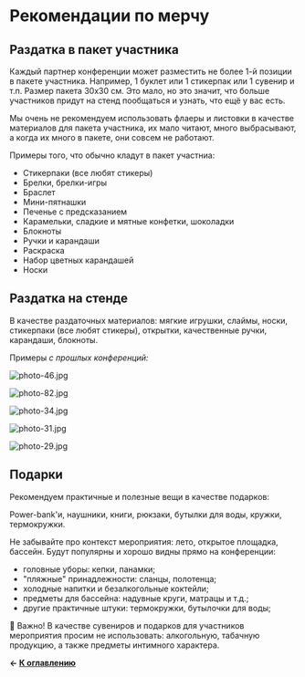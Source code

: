 # Рекомендации по мерчу

## Раздатка в пакет участника

Каждый партнер конференции может разместить не более 1-й позиции в пакете участника. Например, 1 буклет или 1 стикерпак или 1 сувенир и т.п. Размер пакета 30х30 см. Это мало, но это значит, что больше участников придут на стенд пообщаться и узнать, что ещё у вас есть.

Мы очень не рекомендуем использовать флаеры и листовки в качестве материалов для пакета участника, их мало читают, много выбрасывают, а когда их много в пакете, они совсем не работают.

Примеры того, что обычно кладут в пакет участниа:

- Стикерпаки (все любят стикеры)
- Брелки, брелки-игры
- Браслет
- Мини-пятнашки
- Печенье с предсказанием
- Карамельки, сладкие и мятные конфетки, шоколадки
- Блокноты
- Ручки и карандаши
- Раскраска
- Набор цветных карандашей
- Носки

## Раздатка на стенде

В качестве раздаточных материалов: мягкие игрушки, слаймы, носки, стикерпаки (все любят стикеры), открытки, качественные ручки, карандаши, блокноты.

Примеры *с прошлых конференций:*

![photo-46.jpg](photo-46.jpg)

![photo-82.jpg](photo-82.jpg)

![photo-34.jpg](photo-34.jpg)

![photo-31.jpg](photo-31.jpg)

![photo-29.jpg](photo-29.jpg)

## Подарки

Рекомендуем практичные и полезные вещи в качестве подарков: 

Power-bank'и, наушники, книги, рюкзаки, бутылки для воды, кружки, термокружки.

Не забывайте про контекст мероприятия: лето, открытое площадка, бассейн. Будут популярны и хорошо видны прямо на конференции:

- головные уборы: кепки, панамки;
- "пляжные" принадлежности: сланцы, полотенца;
- холодные напитки и безалкогольные коктейли;
- предметы для бассейна: надувные круги, матрацы и т.д.;
- другие практичные штуки: термокружки, бутылочки для воды;

<aside>
📢 Важно! В качестве сувениров и подарков для участников мероприятия просим не использовать: алкогольную, табачную продукцию, а также предметы интимного характера.
</aside>

**← [К оглавлению](../README.md)**